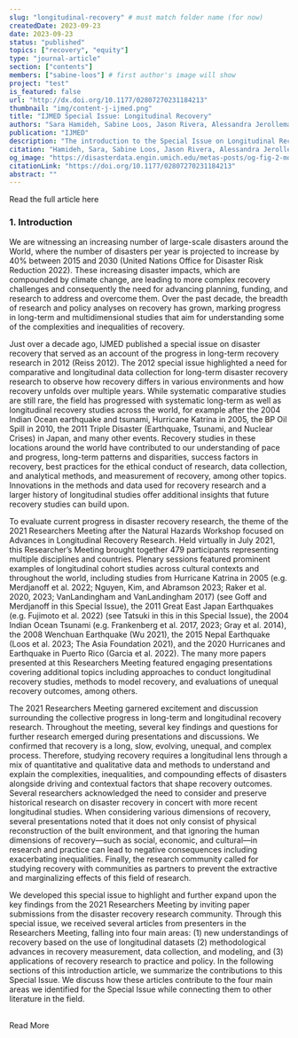 ```yaml
---
slug: "longitudinal-recovery" # must match folder name (for now)
createdDate: 2023-09-23
date: 2023-09-23
status: "published"
topics: ["recovery", "equity"]
type: "journal-article"
section: ["contents"]
members: ["sabine-loos"] # first author's image will show
project: "test"
is_featured: false
url: "http://dx.doi.org/10.1177/02807270231184213"
thumbnail: "img/content-j-ijmed.png"
title: "IJMED Special Issue: Longitudinal Recovery"
authors: "Sara Hamideh, Sabine Loos, Jason Rivera, Alessandra Jerolleman, Heather Champeau, and Haorui Wu "
publication: "IJMED"
description: "The introduction to the Special Issue on Longitudinal Recovery"
citation: "Hamideh, Sara, Sabine Loos, Jason Rivera, Alessandra Jerolleman, Heather Champeau, and Haorui Wu. 2023. “IJMED Special Issue: Longitudinal Recovery.” International Journal of Mass Emergencies & Disasters 41 (1): 4–8."
og_image: "https://disasterdata.engin.umich.edu/metas-posts/og-fig-2-model.png"
citationLink: "https://doi.org/10.1177/02807270231184213"
abstract: ""
---
```

<Link is-button doOpenInNewTab to="https://doi.org/10.1177/02807270231184213"> Read the full article here </Link>

### 1. Introduction
We are witnessing an increasing number of large-scale disasters around the World, where the number of disasters per year is projected to increase by 40% between 2015 and 2030 (United Nations Office for Disaster Risk Reduction 2022). These increasing disaster impacts, which are compounded by climate change, are leading to more complex recovery challenges and consequently the need for advancing planning, funding, and research to address and overcome them. Over the past decade, the breadth of research and policy analyses on recovery has grown, marking progress in long-term and multidimensional studies that aim for understanding some of the complexities and inequalities of recovery.

Just over a decade ago, IJMED published a special issue on disaster recovery that served as an account of the progress in long-term recovery research in 2012 (Reiss 2012). The 2012 special issue highlighted a need for comparative and longitudinal data collection for long-term disaster recovery research to observe how recovery differs in various environments and how recovery unfolds over multiple years. While systematic comparative studies are still rare, the field has progressed with systematic long-term as well as longitudinal recovery studies across the world, for example after the 2004 Indian Ocean earthquake and tsunami, Hurricane Katrina in 2005, the BP Oil Spill in 2010, the 2011 Triple Disaster (Earthquake, Tsunami, and Nuclear Crises) in Japan, and many other events. Recovery studies in these locations around the world have contributed to our understanding of pace and progress, long-term patterns and disparities, success factors in recovery, best practices for the ethical conduct of research, data collection, and analytical methods, and measurement of recovery, among other topics. Innovations in the methods and data used for recovery research and a larger history of longitudinal studies offer additional insights that future recovery studies can build upon.

To evaluate current progress in disaster recovery research, the theme of the 2021 Researchers Meeting after the Natural Hazards Workshop focused on Advances in Longitudinal Recovery Research. Held virtually in July 2021, this Researcher’s Meeting brought together 479 participants representing multiple disciplines and countries. Plenary sessions featured prominent examples of longitudinal cohort studies across cultural contexts and throughout the world, including studies from Hurricane Katrina in 2005 (e.g. Merdjanoff et al. 2022; Nguyen, Kim, and Abramson 2023; Raker et al. 2020, 2023; VanLandingham and VanLandingham 2017) (see Goff and Merdjanoff in this Special Issue), the 2011 Great East Japan Earthquakes (e.g. Fujimoto et al. 2022) (see Tatsuki in this in this Special Issue), the 2004 Indian Ocean Tsunami (e.g. Frankenberg et al. 2017, 2023; Gray et al. 2014), the 2008 Wenchuan Earthquake (Wu 2021), the 2015 Nepal Earthquake (Loos et al. 2023; The Asia Foundation 2021), and the 2020 Hurricanes and Earthquake in Puerto Rico (Garcia et al. 2022). The many more papers presented at this Researchers Meeting featured engaging presentations covering additional topics including approaches to conduct longitudinal recovery studies, methods to model recovery, and evaluations of unequal recovery outcomes, among others.

The 2021 Researchers Meeting garnered excitement and discussion surrounding the collective progress in long-term and longitudinal recovery research. Throughout the meeting, several key findings and questions for further research emerged during presentations and discussions. We confirmed that recovery is a long, slow, evolving, unequal, and complex process. Therefore, studying recovery requires a longitudinal lens through a mix of quantitative and qualitative data and methods to understand and explain the complexities, inequalities, and compounding effects of disasters alongside driving and contextual factors that shape recovery outcomes. Several researchers acknowledged the need to consider and preserve historical research on disaster recovery in concert with more recent longitudinal studies. When considering various dimensions of recovery, several presentations noted that it does not only consist of physical reconstruction of the built environment, and that ignoring the human dimensions of recovery—such as social, economic, and cultural—in research and practice can lead to negative consequences including exacerbating inequalities. Finally, the research community called for studying recovery with communities as partners to prevent the extractive and marginalizing effects of this field of research.

We developed this special issue to highlight and further expand upon the key findings from the 2021 Researchers Meeting by inviting paper submissions from the disaster recovery research community. Through this special issue, we received several articles from presenters in the Researchers Meeting, falling into four main areas: (1) new understandings of recovery based on the use of longitudinal datasets (2) methodological advances in recovery measurement, data collection, and modeling, and (3) applications of recovery research to practice and policy. In the following sections of this introduction article, we summarize the contributions to this Special Issue. We discuss how these articles contribute to the four main areas we identified for the Special Issue while connecting them to other literature in the field.

<br/>

<Link is-button doOpenInNewTab to="https://doi.org/10.1177/02807270231184213"> Read More </Link>
